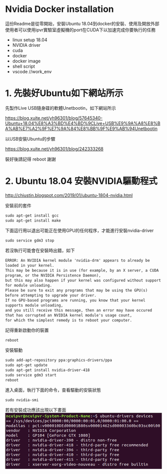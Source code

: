 Nvidia Docker installation 
=======
這份Readme是從零開始，安裝Ubuntu 18.04到docker的安裝、使用及開放外部使用者可以使用ipvr實驗室虛擬機的port在CUDA下以加速完成你要執行的任務
- linux setup 18.04
- NVIDIA driver
- cuda
- docker
- docker image
- shell script
- vscode  //work_env

# 1.	先裝好Ubuntu如下網站所示
先製作Live USB隨身碟的軟體Unetbootin，如下網站所示

https://blog.xuite.net/yh96301/blog/57645340-Ubuntu+18.04%E8%A3%BD%E4%BD%9CLive+USB%E9%9A%A8%E8%BA%AB%E7%A2%9F%E7%9A%84%E8%BB%9F%E9%AB%94Unetbootin

以USB安裝Ubuntu的步驟

https://blog.xuite.net/yh96301/blog/242333268

裝好後請記得 reboot 謝謝

# 2. Ubuntu 18.04 安裝NVIDIA驅動程式

http://chiustin.blogspot.com/2019/01/ubuntu-1804-nvidia.html

安裝前的套件

```shell
sudo apt-get install gcc
sudo apt-get install make
```
下面這行用以退出可能正在使用GPU的任何程序，才能進行安裝nvidia-driver

```shell
sudo service gdm3 stop
```

若沒執行可能會在安裝時出錯，如下

```shell
ERROR: An NVIDIA kernel module 'nvidia-drm' appears to already be loaded in your kernel.
This may be because it is in use (for example, by an X server, a CUDA program, or the NVIDIA Persistence Daemon), 
but this may also happen if your kernel was configured without support for module unloading.
Please be sure to exit any programs that may be using the GPU(s) before attempting to upgrade your driver.
If no GPU-based programs are running, you know that your kernel supports module unloading, 
and you still receive this message, then an error may have occured that has corrupted an NVIDIA kernel module's usage count, 
for which the simplest remedy is to reboot your computer.
```
記得重新啟動你的裝置
```shell
reboot
```
安裝驅動

```shell
sudo add-apt-repository ppa:graphics-drivers/ppa 
sudo apt-get update
sudo apt-get install nvidia-driver-418
sudo service gdm3 start
reboot
```
進入桌面，執行下面的命令，查看驅動的安裝狀態
```shell
sudo nvidia-smi
```

若有安裝成功應該出現以下畫面
![image](https://github.com/ncuipvr/RoadToHell/blob/master/im/ubuntu%20driver-device.png)
